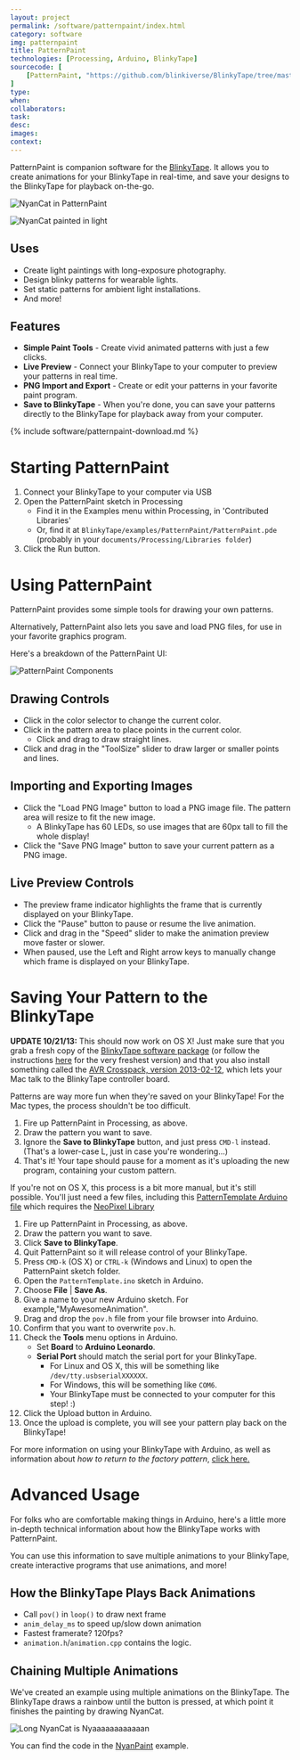 ```yaml
---
layout: project
permalink: /software/patternpaint/index.html
category: software
img: patternpaint
title: PatternPaint
technologies: [Processing, Arduino, BlinkyTape]
sourcecode: [
	[PatternPaint, "https://github.com/blinkiverse/BlinkyTape/tree/master/examples/PatternPaint"]
]
type:
when:
collaborators:
task: 
desc:
images:
context: 
---
```


PatternPaint is companion software for the [BlinkyTape](/blinkytape).  It allows you to create animations for your BlinkyTape in real-time, and save your designs to the BlinkyTape for playback on-the-go.

![NyanCat in PatternPaint](/images/{{page.img}}/PatternPaint-nyan.png)

![NyanCat painted in light](/images/{{page.img}}/nyan-painted.jpg)

## Uses

* Create light paintings with long-exposure photography.
* Design blinky patterns for wearable lights.
* Set static patterns for ambient light installations.
* And more!

## Features

* **Simple Paint Tools** - Create vivid animated patterns with just a few clicks.
* **Live Preview** - Connect your BlinkyTape to your computer to preview your patterns in real time.
* **PNG Import and Export** - Create or edit your patterns in your favorite paint program.
* **Save to BlinkyTape** - When you're done, you can save your patterns directly to the BlinkyTape for playback away from your computer.

{% include software/patternpaint-download.md %}

# Starting PatternPaint

1. Connect your BlinkyTape to your computer via USB
2. Open the PatternPaint sketch in Processing
    * Find it in the Examples menu within Processing, in 'Contributed Libraries'
    * Or, find it at `BlinkyTape/examples/PatternPaint/PatternPaint.pde` (probably in your `documents/Processing/Libraries folder`)
3. Click the Run button.

# Using PatternPaint

PatternPaint provides some simple tools for drawing your own patterns.

Alternatively, PatternPaint also lets you save and load PNG files, for use in
your favorite graphics program.

Here's a breakdown of the PatternPaint UI:

![PatternPaint Components](/images/{{page.img}}/PatternPaint-screenshot.png)

## Drawing Controls

* Click in the color selector to change the current color.
* Click in the pattern area to place points in the current color.
    * Click and drag to draw straight lines.
* Click and drag in the "ToolSize" slider to draw larger or smaller points and lines.

## Importing and Exporting Images

* Click the "Load PNG Image" button to load a PNG image file.  The pattern area will resize to fit the new image.
    * A BlinkyTape has 60 LEDs, so use images that are 60px tall to fill the whole display!
* Click the "Save PNG Image" button to save your current pattern as a PNG image.

## Live Preview Controls

* The preview frame indicator highlights the frame that is currently displayed on your BlinkyTape.
* Click the "Pause" button to pause or resume the live animation.
* Click and drag in the "Speed" slider to make the animation preview move faster or slower.
* When paused, use the Left and Right arrow keys to manually change which frame is displayed on your BlinkyTape.

# Saving Your Pattern to the BlinkyTape

**UPDATE 10/21/13:** This should now work on OS X!  Just make sure that you grab a fresh copy of the [BlinkyTape software package](/blinkytape/BlinkyTape.zip) (or follow the instructions [here](/blinkytape/docs/processing/) for the very freshest version) and that you also install something called the [AVR Crosspack, version 2013-02-12](http://www.obdev.at/products/crosspack/download.html/), which lets your Mac talk to the BlinkyTape controller board.

Patterns are way more fun when they're saved on your BlinkyTape!  For the Mac types, the process shouldn't be too difficult.

1. Fire up PatternPaint in Processing, as above. 
1. Draw the pattern you want to save.
1. Ignore the **Save to BlinkyTape** button, and just press `CMD-l` instead. (That's a lower-case L, just in case you're wondering...)
1. That's it!  Your tape should pause for a moment as it's uploading the new program, containing your custom pattern.

If you're not on OS X, this process is a bit more manual, but it's still possible.  You'll just need a few files, including this [PatternTemplate Arduino file](/blinkytape/PatternTemplate.zip) which requires the [NeoPixel Library](https://github.com/adafruit/Adafruit_NeoPixel)

1. Fire up PatternPaint in Processing, as above. 
1. Draw the pattern you want to save.
1. Click **Save to BlinkyTape**.
1. Quit PatternPaint so it will release control of your BlinkyTape.
1. Press `CMD-k` (OS X) or `CTRL-k` (Windows and Linux) to open the PatternPaint sketch folder.
1. Open the `PatternTemplate.ino` sketch in Arduino.
1. Choose **File** | **Save As**.
1. Give a name to your new Arduino sketch.  For example,"MyAwesomeAnimation".
1. Drag and drop the `pov.h` file from your file browser into Arduino.
1. Confirm that you want to overwrite `pov.h`.
1. Check the **Tools** menu options in Arduino.
    * Set **Board** to **Arduino Leonardo**.
    * **Serial Port** should match the serial port for your BlinkyTape.
	    * For Linux and OS X, this will be something like `/dev/tty.usbserialXXXXXX`.
		* For Windows, this will be something like `COM6`.
		* Your BlinkyTape must be connected to your computer for this step! :)
1. Click the Upload button in Arduino.
1. Once the upload is complete, you will see your pattern play back on the BlinkyTape!

For more information on using your BlinkyTape with Arduino, as well as information about *how to return to the factory pattern*, [click here.](/blinkytape/docs/arduino/)

# Advanced Usage

For folks who are comfortable making things in Arduino, here's a little more
in-depth technical information about how the BlinkyTape works with PatternPaint.

You can use this information to save multiple animations to your BlinkyTape,
create interactive programs that use animations, and more!

## How the BlinkyTape Plays Back Animations

* Call `pov()` in `loop()` to draw next frame
* `anim_delay_ms` to speed up/slow down animation
* Fastest framerate? 120fps?
* `animation.h`/`animation.cpp` contains the logic.

## Chaining Multiple Animations

We've created an example using multiple animations on the BlinkyTape.
The BlinkyTape draws a rainbow until the button is pressed, at which point
it finishes the painting by drawing NyanCat.

![Long NyanCat is Nyaaaaaaaaaaaan](/images/{{page.img}}/nyan-paint-long.jpg)

You can find the code in the [NyanPaint](https://github.com/blinkiverse/BlinkyTape/tree/master/examples/light_painting_examples/NyanPaint) example.
